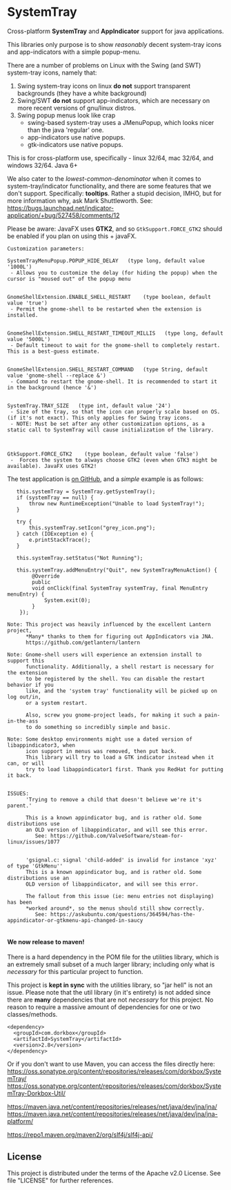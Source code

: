 SystemTray
==========

Cross-platform **SystemTray** and **AppIndicator** support for java applications.

This libraries only purpose is to show *reasonably* decent system-tray icons and app-indicators with a simple popup-menu.

There are a number of problems on Linux with the Swing (and SWT) system-tray icons, namely that:

1. Swing system-tray icons on linux **do not** support transparent backgrounds (they have a white background)
2. Swing/SWT **do not** support app-indicators, which are necessary on more recent versions of gnu/linux distros.
3. Swing popup menus look like crap
    - swing-based system-tray uses a JMenuPopup, which looks nicer than the java 'regular' one.
    - app-indicators use native popups.
    - gtk-indicators use native popups.


This is for cross-platform use, specifically - linux 32/64, mac 32/64, and windows 32/64. Java 6+


We also cater to the *lowest-common-denominator* when it comes to system-tray/indicator functionality, and there are some features that we don't support. 
Specifically: **tooltips**. Rather a stupid decision, IMHO, but for more information why, ask Mark Shuttleworth. 
See: https://bugs.launchpad.net/indicator-application/+bug/527458/comments/12



Please be aware: JavaFX uses **GTK2**, and so `GtkSupport.FORCE_GTK2` should be enabled if you plan on using this + javaFX.



```
Customization parameters:

SystemTrayMenuPopup.POPUP_HIDE_DELAY   (type long, default value '1000L')
 - Allows you to customize the delay (for hiding the popup) when the cursor is "moused out" of the popup menu


GnomeShellExtension.ENABLE_SHELL_RESTART    (type boolean, default value 'true')
 - Permit the gnome-shell to be restarted when the extension is installed.


GnomeShellExtension.SHELL_RESTART_TIMEOUT_MILLIS   (type long, default value '5000L')
 - Default timeout to wait for the gnome-shell to completely restart. This is a best-guess estimate.


GnomeShellExtension.SHELL_RESTART_COMMAND   (type String, default value 'gnome-shell --replace &')
 - Command to restart the gnome-shell. It is recommended to start it in the background (hence '&')


SystemTray.TRAY_SIZE   (type int, default value '24')
 - Size of the tray, so that the icon can properly scale based on OS. (if it's not exact). This only applies for Swing tray icons.
 - NOTE: Must be set after any other customization options, as a static call to SystemTray will cause initialization of the library.
 
 
 
GtkSupport.FORCE_GTK2    (type boolean, default value 'false')
 -  Forces the system to always choose GTK2 (even when GTK3 might be available). JavaFX uses GTK2!
```
   
   
   
The test application is [on GitHub](https://github.com/dorkbox/SystemTray/blob/master/test/dorkbox/TestTray.java), and a *simple* example is as follows:
```
   this.systemTray = SystemTray.getSystemTray();
   if (systemTray == null) {
       throw new RuntimeException("Unable to load SystemTray!");
   }

   try {
       this.systemTray.setIcon("grey_icon.png");
   } catch (IOException e) {
       e.printStackTrace();
   }

   this.systemTray.setStatus("Not Running");
   
   this.systemTray.addMenuEntry("Quit", new SystemTrayMenuAction() {
        @Override
        public
        void onClick(final SystemTray systemTray, final MenuEntry menuEntry) {
            System.exit(0);
        }
    });
```


``` 
Note: This project was heavily influenced by the excellent Lantern project,
      *Many* thanks to them for figuring out AppIndicators via JNA.
      https://github.com/getlantern/lantern
```
```
Note: Gnome-shell users will experience an extension install to support this
      functionality. Additionally, a shell restart is necessary for the extension
      to be registered by the shell. You can disable the restart behavior if you 
      like, and the 'system tray' functionality will be picked up on log out/in,
      or a system restart.
   
      Also, screw you gnome-project leads, for making it such a pain-in-the-ass
      to do something so incredibly simple and basic.
      
Note: Some desktop environments might use a dated version of libappindicator3, when 
      icon support in menus was removed, then put back.
      This library will try to load a GTK indicator instead when it can, or will 
      try to load libappindicator1 first. Thank you RedHat for putting it back.
      
      
ISSUES:
      'Trying to remove a child that doesn't believe we're it's parent.'
      
      This is a known appindicator bug, and is rather old. Some distributions use 
      an OLD version of libappindicator, and will see this error. 
         See: https://github.com/ValveSoftware/steam-for-linux/issues/1077
         
         
      'gsignal.c: signal 'child-added' is invalid for instance 'xyz' of type 'GtkMenu''
      This is a known appindicator bug, and is rather old. Some distributions use an 
      OLD version of libappindicator, and will see this error. 
      
      The fallout from this issue (ie: menu entries not displaying) has been 
      *worked around*, so the menus should still show correctly.
         See: https://askubuntu.com/questions/364594/has-the-appindicator-or-gtkmenu-api-changed-in-saucy
  
```


<h4>We now release to maven!</h4> 

There is a hard dependency in the POM file for the utilities library, which is an extremely small subset of a much larger library; including only what is *necessary* for this particular project to function.

This project is **kept in sync** with the utilities library, so "jar hell" is not an issue. Please note that the util library (in it's entirety) is not added since there are **many** dependencies that are not *necessary* for this project. No reason to require a massive amount of dependencies for one or two classes/methods. 
```
<dependency>
  <groupId>com.dorkbox</groupId>
  <artifactId>SystemTray</artifactId>
  <version>2.8</version>
</dependency>
```

Or if you don't want to use Maven, you can access the files directly here:  
https://oss.sonatype.org/content/repositories/releases/com/dorkbox/SystemTray/  
https://oss.sonatype.org/content/repositories/releases/com/dorkbox/SystemTray-Dorkbox-Util/  


https://maven.java.net/content/repositories/releases/net/java/dev/jna/jna/  
https://maven.java.net/content/repositories/releases/net/java/dev/jna/jna-platform/  


https://repo1.maven.org/maven2/org/slf4j/slf4j-api/  


<h2>License</h2>

This project is distributed under the terms of the Apache v2.0 License. See file "LICENSE" for further references.

